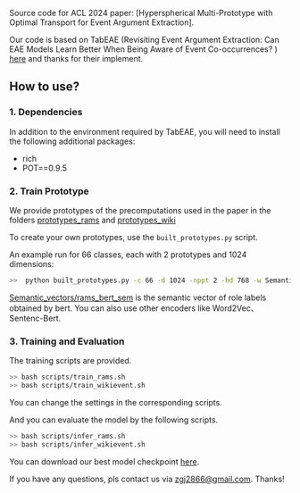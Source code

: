 Source code for  ACL 2024 paper: [Hyperspherical Multi-Prototype with Optimal Transport for Event Argument Extraction].

 Our code is based on TabEAE (Revisiting Event Argument Extraction: Can EAE Models Learn Better When Being Aware of Event Co-occurrences? ) [here](https://github.com/Stardust-hyx/TabEAE) and thanks for their implement.

## How to use?

### 1. Dependencies
In addition to the environment required by TabEAE, you will need to install the following additional packages:

- rich
- POT==0.9.5


### 2. Train Prototype
We provide prototypes of the precomputations used in the paper in the folders [prototypes_rams](./prototypes_rams) and [prototypes_wiki](./prototypes_wiki)

To create your own prototypes, use the ```built_prototypes.py``` script. 

An example run for 66 classes, each with 2 prototypes and 1024 dimensions:

```bash
>>  python built_prototypes.py -c 66 -d 1024 -nppt 2 -hd 768 -w Semantic_vectors/rams_bert_sem.npy
```
[Semantic_vectors/rams_bert_sem](./Semantic_vectors/rams_bert_sem) is the semantic vector of role labels obtained by bert. You can also use other encoders like Word2Vec、Sentenc-Bert. 

### 3. Training and Evaluation

The training scripts are provided.

```bash
>> bash scripts/train_rams.sh
>> bash scripts/train_wikievent.sh
```

You can change the settings in the corresponding scripts.

And you can evaluate the model by the following scripts.

```bash
>> bash scripts/infer_rams.sh
>> bash scripts/infer_wikievent.sh
```

You can download our best model checkpoint [here](https://pan.baidu.com/s/1D9ig-CfbHoXjYSoU85o4MQ?pwd=epgm).

If you have any questions, pls contact us via zgj2866@gmail.com. Thanks!



